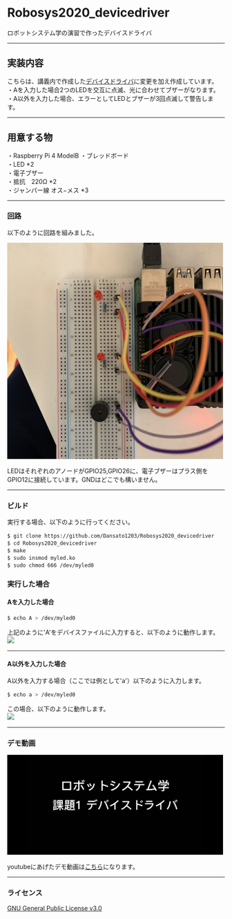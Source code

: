 # Robosys2020_devicedriver

ロボットシステム学の演習で作ったデバイスドライバ  
  
---

## 実装内容  
  
こちらは、講義内で作成した[デバイスドライバ](https://github.com/ryuichiueda/robosys_device_drivers/blob/master/myled.c)に変更を加え作成しています。  
・Aを入力した場合2つのLEDを交互に点滅、光に合わせてブザーがなります。  
・A以外を入力した場合、エラーとしてLEDとブザーが3回点滅して警告します。  
  
---
  
## 用意する物
  
・Raspberry Pi 4 ModelB
・ブレッドボード  
・LED *2  
・電子ブザー  
・抵抗　220Ω *2  
・ジャンパー線 オス−メス *3  
  
---
  
### 回路
  
以下のように回路を組みました。  

<img src=https://github.com/Dansato1203/Robosys2020_devicedriver/blob/master/13118597806544.jpg width=500px />  
  
LEDはそれぞれのアノードがGPIO25,GPIO26に、電子ブザーはプラス側をGPIO12に接続しています。GNDはどこでも構いません。  
  
---
  
### ビルド
  
実行する場合、以下のように行ってください。  
```sh
$ git clone https://github.com/Dansato1203/Robosys2020_devicedriver  
$ cd Robosys2020_devicedriver  
$ make  
$ sudo insmod myled.ko  
$ sudo chmod 666 /dev/myled0  
```
  
### 実行した場合  
#### Aを入力した場合  
  
```sh
$ echo A > /dev/myled0  
```

上記のように'A'をデバイスファイルに入力すると、以下のように動作します。
<img src=https://github.com/Dansato1203/Robosys2020_devicedriver/blob/master/demo1.gif width=500px />
  
---

#### A以外を入力した場合

A以外を入力する場合（ここでは例として'a'）以下のように入力します。
```sh
$ echo a > /dev/myled0
```
  
この場合、以下のように動作します。  
<img src= https://github.com/Dansato1203/Robosys2020_devicedriver/blob/master/demo2.gif width=500px />  
  
---
  
### デモ動画  
  
<img src= https://github.com/Dansato1203/Robosys2020_devicedriver/blob/master/IMG_3674.PNG width=500px />
  
youtubeにあげたデモ動画は[こちら](https://www.youtube.com/watch?v=sgbnUssXj0Q)になります。
  
---
  
### ライセンス
[GNU General Public License v3.0](https://github.com/Dansato1203/Robosys2020_devicedriver/blob/master/COPYING)  
